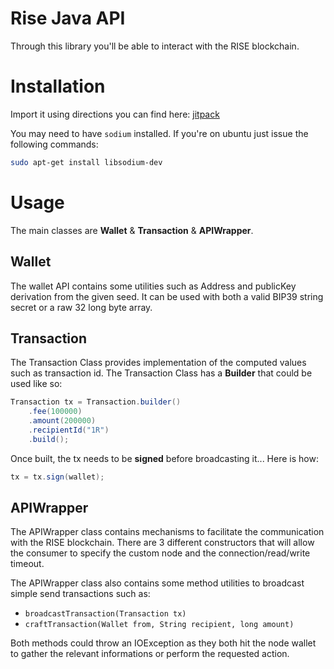 # Rise Java API

Through this library you'll be able to interact with the RISE blockchain.

# Installation

Import it using directions you can find here: [jitpack](https://jitpack.io/#RiseVision/java-wrapper-api/1.0.0)

You may need to have `sodium` installed. If you're on ubuntu just issue the following commands:
```bash
sudo apt-get install libsodium-dev

```

# Usage

The main classes are **Wallet** & **Transaction** & **APIWrapper**.

## Wallet

The wallet API contains some utilities such as Address and publicKey derivation from the given seed.
It can be used with both a valid BIP39 string secret or a raw 32 long byte array.

## Transaction
The Transaction Class provides implementation of the computed values such as transaction id.
The Transaction Class has a **Builder** that could be used like so:

```java
Transaction tx = Transaction.builder()
	.fee(100000)
	.amount(200000)
	.recipientId("1R")
	.build();
```

Once built, the tx needs to be **signed** before broadcasting it... Here is how:

```java
tx = tx.sign(wallet);
```

## APIWrapper

The APIWrapper class contains mechanisms to facilitate the communication with the RISE blockchain. 
There are 3 different constructors that will allow the consumer to specify the custom node and the connection/read/write timeout.

The APIWrapper class also contains some method utilities to broadcast simple send transactions such as:

 - `broadcastTransaction(Transaction tx)`
 - `craftTransaction(Wallet from, String recipient, long amount)`

Both methods could throw an IOException as they both hit the node wallet to gather the relevant informations or perform the requested action.
